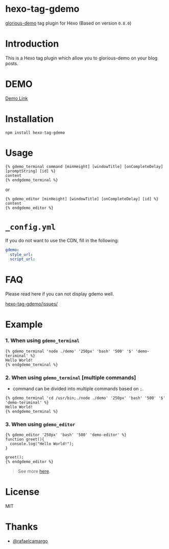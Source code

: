 # hexo-tag-gdemo

[glorious-demo](https://github.com/glorious-codes/glorious-demo) tag plugin for Hexo (Based on version `0.8.0`)

# Introduction

This is a Hexo tag plugin which allow you to glorious-demo on your blog posts.

# DEMO

[Demo Link](https://heowc.github.io/2018/11/14/introduction-hexo-tag-gdemo/)

# Installation

```text
npm install hexo-tag-gdemo
```

# Usage

```text
{% gdemo_terminal command [minHeight] [windowTitle] [onCompleteDelay] [promptString] [id] %}
content
{% endgdemo_terminal %}
```

or

```text
{% gdemo_editor [minHeight] [windowTitle] [onCompleteDelay] [id] %}
content
{% endgdemo_editor %}
```

# `_config.yml`

If you do not want to use the CDN, fill in the following:

```yml
gdemo:
  style_url:
  script_url: 
```

# FAQ

Please read here if you can not display gdemo well.

[hexo-tag-gdemo/issues/](https://github.com/heowc/hexo-tag-gdemo/issues)

# Example

### 1. When using `gdemo_terminal`

```text
{% gdemo_terminal 'node ./demo' '250px' 'bash' '500' '$' 'demo-teriminal' %}
Hello World!
{% endgdemo_terminal %}
```

### 2. When using `gdemo_terminal` [multiple commands]
   
- command can be divided into multiple commands based on `;`.
    
```text
{% gdemo_terminal 'cd /usr/bin;./node ./demo' '250px' 'bash' '500' '$' 'demo-teriminal' %}
Hello World!
{% endgdemo_terminal %}
```

### 3. When using `gdemo_editor`

```text
{% gdemo_editor '250px' 'bash' '500' 'demo-editor' %}
function greet(){
  console.log("Hello World!");
}

greet();
{% endgdemo_editor %}
```

> See more [here](https://github.com/glorious-codes/glorious-demo).

# License

MIT

# Thanks

- [@rafaelcamargo](https://github.com/rafaelcamargo)
